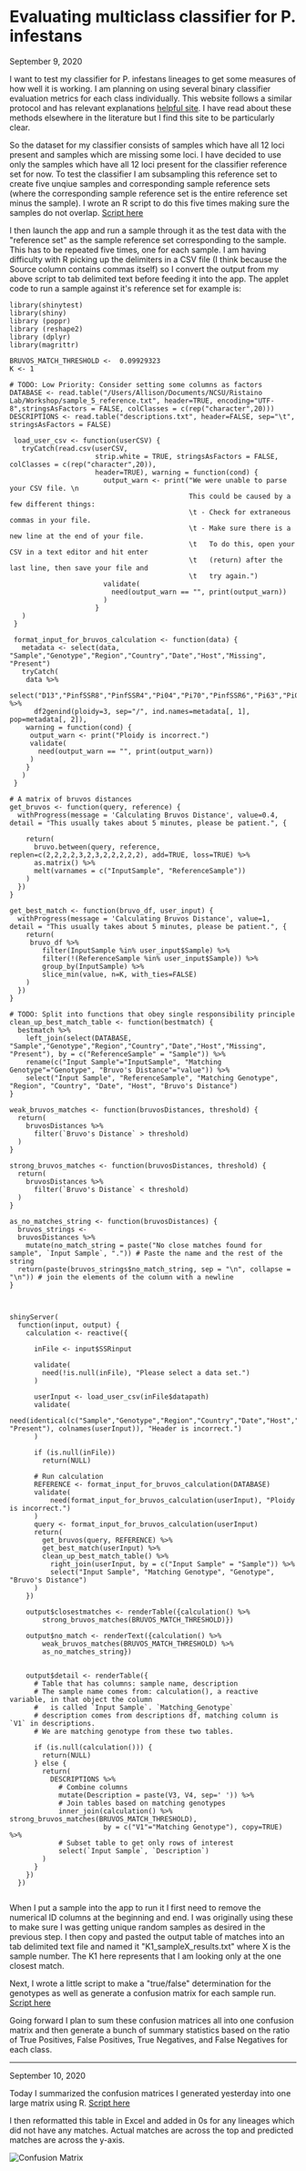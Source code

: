 # Evaluating multiclass classifier for P. infestans

September 9, 2020

I want to test my classifier for P. infestans lineages to get some measures of how well it is working. I am planning on using several binary classifier evaluation metrics for each class individually. This website follows a similar protocol and has relevant explanations [helpful site](https://parasite.id/blog/2018-12-13-model-evaluation/). I have read about these methods elsewhere in the literature but I find this site to be particularly clear. 

So the dataset for my classifier consists of samples which have all 12 loci present and samples which are missing some loci. I have decided to use only the samples which have all 12 loci present for the classifier reference set for now. To test the classifier I am subsampling this reference set to create five unqiue samples and corresponding sample reference sets (where the corresponding sample reference set is the entire reference set minus the sample). I wrote an R script to do this five times making sure the samples do not overlap. [Script here](https://github.com/allisoncoomber/SSRMatch_analysis/blob/master/generate_samples.R)

I then launch the app and run a sample through it as the test data with the "reference set" as the sample reference set corresponding to the sample. This has to be repeated five times, one for each sample. I am having difficulty with R picking up the delimiters in a CSV file (I think because the Source column contains commas itself) so I convert the output from my above script to tab delimited text before feeding it into the app. The applet code to run a sample against it's reference set for example is:
```
library(shinytest)
library(shiny)
library (poppr)
library (reshape2)
library (dplyr)
library(magrittr)

BRUVOS_MATCH_THRESHOLD <-  0.09929323
K <- 1

# TODO: Low Priority: Consider setting some columns as factors
DATABASE <- read.table("/Users/Allison/Documents/NCSU/Ristaino Lab/Workshop/sample_5_reference.txt", header=TRUE, encoding="UTF-8",stringsAsFactors = FALSE, colClasses = c(rep("character",20)))
DESCRIPTIONS <- read.table("descriptions.txt", header=FALSE, sep="\t", stringsAsFactors = FALSE)

 load_user_csv <- function(userCSV) {
   tryCatch(read.csv(userCSV, 
                     strip.white = TRUE, stringsAsFactors = FALSE, colClasses = c(rep("character",20)),
                     header=TRUE), warning = function(cond) {
                       output_warn <- print("We were unable to parse your CSV file. \n
                                            This could be caused by a few different things:
                                            \t - Check for extraneous commas in your file.
                                            \t - Make sure there is a new line at the end of your file. 
                                            \t   To do this, open your CSV in a text editor and hit enter 
                                            \t   (return) after the last line, then save your file and 
                                            \t   try again.")
                       validate(
                         need(output_warn == "", print(output_warn))
                       )
                     }
   )
 }
  
 format_input_for_bruvos_calculation <- function(data) {
   metadata <- select(data, "Sample","Genotype","Region","Country","Date","Host","Missing", "Present")
   tryCatch(
    data %>%
      select("D13","PinfSSR8","PinfSSR4","Pi04","Pi70","PinfSSR6","Pi63","PiG11","Pi02","PinfSSR11","PinfSSR2","Pi4B") %>%
      df2genind(ploidy=3, sep="/", ind.names=metadata[, 1], pop=metadata[, 2]), 
    warning = function(cond) {
     output_warn <- print("Ploidy is incorrect.")
     validate(
       need(output_warn == "", print(output_warn))
     )
    }
   )
 }

# A matrix of bruvos distances
get_bruvos <- function(query, reference) {
  withProgress(message = 'Calculating Bruvos Distance', value=0.4, detail = "This usually takes about 5 minutes, please be patient.", {

    return(
      bruvo.between(query, reference, replen=c(2,2,2,2,3,2,3,2,2,2,2,2), add=TRUE, loss=TRUE) %>%
      as.matrix() %>%
      melt(varnames = c("InputSample", "ReferenceSample"))
    )
  })
}

get_best_match <- function(bruvo_df, user_input) {
  withProgress(message = 'Calculating Bruvos Distance', value=1, detail = "This usually takes about 5 minutes, please be patient.", {
    return(
     bruvo_df %>%
        filter(InputSample %in% user_input$Sample) %>%
        filter(!(ReferenceSample %in% user_input$Sample)) %>%
        group_by(InputSample) %>%
        slice_min(value, n=K, with_ties=FALSE)
    )
  })
}

# TODO: Split into functions that obey single responsibility principle
clean_up_best_match_table <- function(bestmatch) {
  bestmatch %>%
    left_join(select(DATABASE, "Sample","Genotype","Region","Country","Date","Host","Missing", "Present"), by = c("ReferenceSample" = "Sample")) %>%
    rename(c("Input Sample"="InputSample", "Matching Genotype"="Genotype", "Bruvo's Distance"="value")) %>%
    select("Input Sample", "ReferenceSample", "Matching Genotype", "Region", "Country", "Date", "Host", "Bruvo's Distance")
}

weak_bruvos_matches <- function(bruvosDistances, threshold) {
  return(
    bruvosDistances %>%
      filter(`Bruvo's Distance` > threshold)
  )
}

strong_bruvos_matches <- function(bruvosDistances, threshold) {
  return(
    bruvosDistances %>%
      filter(`Bruvo's Distance` < threshold)
  )
}

as_no_matches_string <- function(bruvosDistances) {
  bruvos_strings <-
  bruvosDistances %>%
    mutate(no_match_string = paste("No close matches found for sample", `Input Sample`, ".")) # Paste the name and the rest of the string
  return(paste(bruvos_strings$no_match_string, sep = "\n", collapse = "\n")) # join the elements of the column with a newline
}



shinyServer(
  function(input, output) {
    calculation <- reactive({ 
      
      inFile <- input$SSRinput
      
      validate(
        need(!is.null(inFile), "Please select a data set.")
      )
        
      userInput <- load_user_csv(inFile$datapath)
      validate(
        need(identical(c("Sample","Genotype","Region","Country","Date","Host","D13","PinfSSR8","PinfSSR4","Pi04","Pi70","PinfSSR6","Pi63","PiG11","Pi02","PinfSSR11","PinfSSR2","Pi4B","Missing", "Present"), colnames(userInput)), "Header is incorrect.")
      )
      
      if (is.null(inFile))
        return(NULL)
        
      # Run calculation
      REFERENCE <- format_input_for_bruvos_calculation(DATABASE)
      validate(
          need(format_input_for_bruvos_calculation(userInput), "Ploidy is incorrect.")
      )
      query <- format_input_for_bruvos_calculation(userInput)
      return( 
        get_bruvos(query, REFERENCE) %>%
        get_best_match(userInput) %>%
        clean_up_best_match_table() %>%
          right_join(userInput, by = c("Input Sample" = "Sample")) %>%
          select("Input Sample", "Matching Genotype", "Genotype", "Bruvo's Distance")
      )
    })
    
    output$closestmatches <- renderTable({calculation() %>%
        strong_bruvos_matches(BRUVOS_MATCH_THRESHOLD)})
    
    output$no_match <- renderText({calculation() %>% 
        weak_bruvos_matches(BRUVOS_MATCH_THRESHOLD) %>% 
        as_no_matches_string}) 

    
    output$detail <- renderTable({
      # Table that has columns: sample name, description
      # The sample name comes from: calculation(), a reactive variable, in that object the column
      #   is called `Input Sample`. `Matching_Genotype`
      # description comes from descriptions df, matching column is `V1` in descriptions.
      # We are matching genotype from these two tables. 
      
      if (is.null(calculation())) {
        return(NULL)
      } else {
        return(
          DESCRIPTIONS %>%
            # Combine columns
            mutate(Description = paste(V3, V4, sep=' ')) %>%
            # Join tables based on matching genotypes
            inner_join(calculation() %>% strong_bruvos_matches(BRUVOS_MATCH_THRESHOLD),
                       by = c("V1"="Matching Genotype"), copy=TRUE) %>%
            # Subset table to get only rows of interest
            select(`Input Sample`, `Description`)
        )
      }
    })
  })
    
```


When I put a sample into the app to run it I first need to remove the numerical ID columns at the beginning and end. I was originally using these to make sure I was getting unique random samples as desired in the previous step. I then copy and pasted the output table of matches into an tab delimited text file and named it "K1_sampleX_results.txt" where X is the sample number. The K1 here represents that I am looking only at the one closest match. 

Next, I wrote a little script to make a "true/false" determination for the genotypes as well as generate a confusion matrix for each sample run. [Script here](https://github.com/allisoncoomber/SSRMatch_analysis/blob/master/TF_matches.R)

Going forward I plan to sum these confusion matrices all into one confusion matrix and then generate a bunch of summary statistics based on the ratio of True Positives, False Positives, True Negatives, and False Negatives for each class. 

***
September 10, 2020

Today I summarized the confusion matrices I generated yesterday into one large matrix using R. [Script here](https://github.com/allisoncoomber/SSRMatch_analysis/blob/master/summary_statistics_SSR_matcher.R)

I then reformatted this table in Excel and added in 0s for any lineages which did not have any matches. Actual matches are across the top and predicted matches are across the y-axis. 


![Confusion Matrix](https://github.com/allisoncoomber/SSRMatch_analysis/blob/master/Images/confusion_matrix.png)
